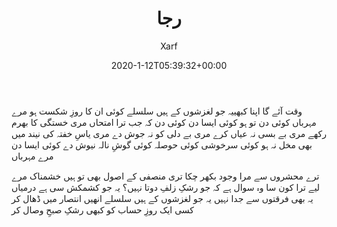 ﻿---
id: 176
title: رجا
date: 2020-1-12T05:39:32+00:00
author: Xarf
layout: post
guid: https://chashm-e-afreen.000webhostapp.com/?p=176
image: 'https://cdn.pixabay.com/photo/2016/11/21/12/30/dark-1845065_1280.jpg'
permalink: '/2018/10/%d8%b1%d8%ac%d8%a7'
category: 'نظم'
---

وقت آئے گا اپنا کبھییہ جو لغزشوں کے ہیں سلسلے کوئی ان کا روزِ شکست ہو
مرے مہرباں کوئی دن تو ہو
کوئی ایسا دن
کوئی دن کہ جب ترا امتحاں مری خستگی کا بھرم رکھے
مری بے بسی نہ عیاں کرے
مری بے دلی کو نہ جوش دے
مری یاسِ خفتہ کی نیند میں بھی مخل نہ ہو
کوئی سرخوشی کوئی حوصلہ کوئی گوشِ نالہ نیوش دے
کوئی ایسا دن مرے مہرباں

ترے محشروں سے مرا وجود بکھر چکا
تری منصفی کے اصول بھی تو ہیں خشمناک مرے لیے
ترا کون سا وہ سوال ہے کہ جو رشکِ زلفِ دوتا نہیں؟
یہ جو کشمکش سی ہے درمیاں یہ بھی فرقتوں سے جدا نہیں
یہ جو لغزشوں کے ہیں سلسلے انھیں انتصار میں ڈھال کر
کسی ایک روزِ حساب کو کبھی رشکِ صبحِ وصال کر